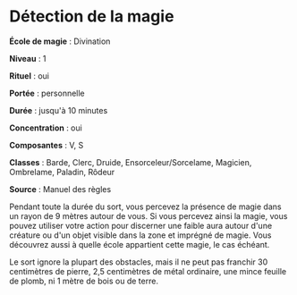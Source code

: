 # Détection de la magie

**École de magie** : Divination

**Niveau** : 1

**Rituel** : oui

**Portée** : personnelle

**Durée** : jusqu'à 10 minutes

**Concentration** : oui

**Composantes** : V, S

**Classes** : Barde, Clerc, Druide, Ensorceleur/Sorcelame, Magicien, Ombrelame, Paladin, Rôdeur

**Source** : Manuel des règles

Pendant toute la durée du sort, vous percevez la présence de magie dans un rayon de 9 mètres autour de vous. Si vous percevez ainsi la magie, vous pouvez utiliser votre action pour discerner une faible aura autour d'une créature ou d'un objet visible dans la zone et imprégné de magie. Vous découvrez aussi à quelle école appartient cette magie, le cas échéant.

Le sort ignore la plupart des obstacles, mais il ne peut pas franchir 30 centimètres de pierre, 2,5 centimètres de métal ordinaire, une mince feuille de plomb, ni 1 mètre de bois ou de terre.
